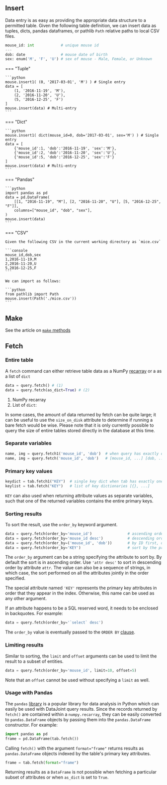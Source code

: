 
## Insert

Data entry is as easy as providing the appropriate data structure to a permitted table.
Given the following table definition, we can insert data as tuples, dicts, pandas
dataframes, or pathlib `Path` relative paths to local CSV files.

```python      
mouse_id: int            # unique mouse id
---
dob: date                # mouse date of birth
sex: enum('M', 'F', 'U') # sex of mouse - Male, Female, or Unknown
``` 

=== "Tuple"

    ```python
    mouse.insert1( (0, '2017-03-01', 'M') ) # Single entry
    data = [
        (1, '2016-11-19', 'M'),
        (2, '2016-11-20', 'U'),
        (5, '2016-12-25', 'F')
    ]
    mouse.insert(data) # Multi-entry
    ```

=== "Dict"

    ```python
    mouse.insert1( dict(mouse_id=0, dob='2017-03-01', sex='M') ) # Single entry
    data = [
        {'mouse_id':1, 'dob':'2016-11-19', 'sex':'M'},
        {'mouse_id':2, 'dob':'2016-11-20', 'sex':'U'},
        {'mouse_id':5, 'dob':'2016-12-25', 'sex':'F'}
    ]
    mouse.insert(data) # Multi-entry
    ```

=== "Pandas"

    ```python
    import pandas as pd
    data = pd.DataFrame(
        [[1, "2016-11-19", "M"], [2, "2016-11-20", "U"], [5, "2016-12-25", "F"]],
        columns=["mouse_id", "dob", "sex"],
    )
    mouse.insert(data)
    ```

=== "CSV"

    Given the following CSV in the current working directory as `mice.csv`
    
    ```console
    mouse_id,dob,sex
    1,2016-11-19,M
    2,2016-11-20,U
    5,2016-12-25,F
    ```
    
    We can import as follows:
    
    ```python
    from pathlib import Path
    mouse.insert(Path('./mice.csv'))
    ```
    
## Make

See the article on [`make` methods](../../reproduce/make-method/)

## Fetch

### Entire table

A `fetch` command can either retrieve table data as a NumPy
[recarray](https://docs.scipy.org/doc/numpy/reference/generated/numpy.recarray.html)
or a as a list of `dict`

``` python
data = query.fetch() # (1)
data = query.fetch(as_dict=True) # (2)
```

1. NumPy recarray
2. List of `dict`:

In some cases, the amount of data returned by fetch can be quite large; it can be
useful to use the `size_on_disk` attribute to determine if running a bare fetch
would be wise. Please note that it is only currently possible to query the size of
entire tables stored directly in the database at this time.

### Separate variables

``` python
name, img = query.fetch1('mouse_id', 'dob')  # when query has exactly one entity
name, img = query.fetch('mouse_id', 'dob')   # [mouse_id, ...] [dob, ...]
```

### Primary key values

``` python
keydict = tab.fetch1("KEY")  # single key dict when tab has exactly one entity
keylist = tab.fetch("KEY")   # list of key dictionaries [{}, ...]
```

`KEY` can also used when returning attribute values as separate
variables, such that one of the returned variables contains the entire
primary keys.

### Sorting results

To sort the result, use the `order_by` keyword argument.

``` python
data = query.fetch(order_by='mouse_id')                # ascending order
data = query.fetch(order_by='mouse_id desc')           # descending order
data = query.fetch(order_by=('mouse_id', 'dob'))       # by ID first, dob second
data = query.fetch(order_by='KEY')                     # sort by the primary key
```

The `order_by` argument can be a string specifying the attribute to sort by. By default
the sort is in ascending order. Use `'attr desc'` to sort in descending order by
attribute `attr`. The value can also be a sequence of strings, in which case, the sort
performed on all the attributes jointly in the order specified.

The special attribute named `'KEY'` represents the primary key attributes in order that
they appear in the index. Otherwise, this name can be used as any other argument.

If an attribute happens to be a SQL reserved word, it needs to be enclosed in
backquotes. For example:

``` python
data = query.fetch(order_by='`select` desc')
```

The `order_by` value is eventually passed to the `ORDER BY`
[clause](https://dev.mysql.com/doc/refman/5.7/en/order-by-optimization.html).

### Limiting results

Similar to sorting, the `limit` and `offset` arguments can be used to limit the result
to a subset of entities.

``` python
data = query.fetch(order_by='mouse_id', limit=10, offset=5)
```

Note that an `offset` cannot be used without specifying a `limit` as
well.

### Usage with Pandas

The `pandas` [library](http://pandas.pydata.org/) is a popular library for data analysis
in Python which can easily be used with DataJoint query results. Since the records
returned by `fetch()` are contained within a `numpy.recarray`, they can be easily
converted to `pandas.DataFrame` objects by passing them into the `pandas.DataFrame`
constructor. For example:

``` python
import pandas as pd
frame = pd.DataFrame(tab.fetch())
```

Calling `fetch()` with the argument `format="frame"` returns results as
`pandas.DataFrame` objects indexed by the table's primary key attributes.

``` python
frame = tab.fetch(format="frame")
```

Returning results as a `DataFrame` is not possible when fetching a particular subset of
attributes or when `as_dict` is set to `True`.

<!-- ## Drop and ## Diagrams are mentioned in general docs here -->
